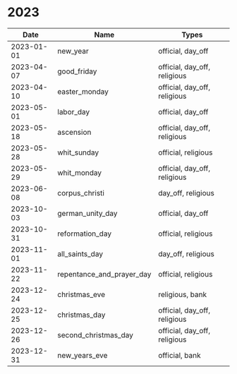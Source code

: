 # 2023

| Date       | Name                      | Types                        |
|------------|---------------------------|------------------------------|
| 2023-01-01 | new_year                  | official, day_off            |
| 2023-04-07 | good_friday               | official, day_off, religious |
| 2023-04-10 | easter_monday             | official, day_off, religious |
| 2023-05-01 | labor_day                 | official, day_off            |
| 2023-05-18 | ascension                 | official, day_off, religious |
| 2023-05-28 | whit_sunday               | official, religious          |
| 2023-05-29 | whit_monday               | official, day_off, religious |
| 2023-06-08 | corpus_christi            | day_off, religious           |
| 2023-10-03 | german_unity_day          | official, day_off            |
| 2023-10-31 | reformation_day           | official, religious          |
| 2023-11-01 | all_saints_day            | day_off, religious           |
| 2023-11-22 | repentance_and_prayer_day | official, religious          |
| 2023-12-24 | christmas_eve             | religious, bank              |
| 2023-12-25 | christmas_day             | official, day_off, religious |
| 2023-12-26 | second_christmas_day      | official, day_off, religious |
| 2023-12-31 | new_years_eve             | official, bank               |
